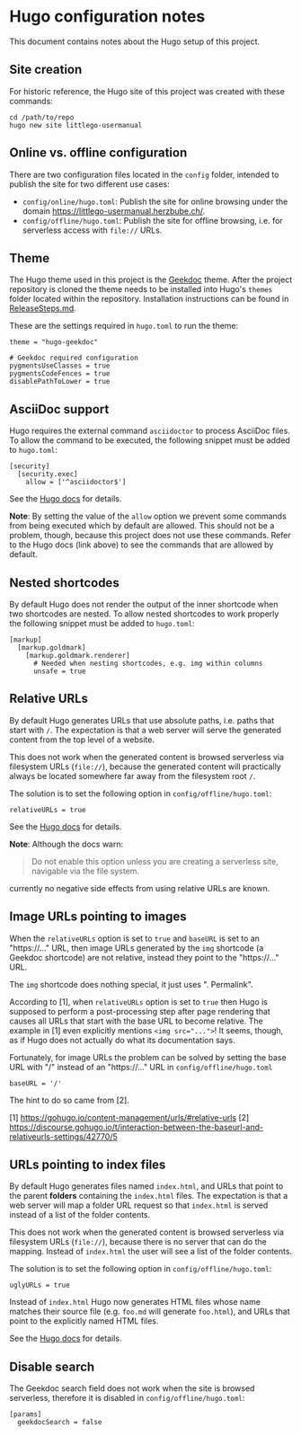 # Hugo configuration notes

This document contains notes about the Hugo setup of this project.

## Site creation

For historic reference, the Hugo site of this project was created with these commands:

    cd /path/to/repo
    hugo new site littlego-usermanual

## Online vs. offline configuration

There are two configuration files located in the `config` folder, intended to publish the site for two different use cases:

- `config/online/hugo.toml`: Publish the site for online browsing under the domain https://littlego-usermanual.herzbube.ch/.
- `config/offline/hugo.toml`: Publish the site for offline browsing, i.e. for serverless access with `file://` URLs.

## Theme

The Hugo theme used in this project is the [Geekdoc](https://geekdocs.de/) theme. After the project repository is cloned the theme needs to be installed into Hugo's `themes` folder located within the repository. Installation instructions can be found in [ReleaseSteps.md](ReleaseSteps.md).

These are the settings required in `hugo.toml` to run the theme:

```
theme = "hugo-geekdoc"

# Geekdoc required configuration
pygmentsUseClasses = true
pygmentsCodeFences = true
disablePathToLower = true
```

## AsciiDoc support

Hugo requires the external command `asciidoctor` to process AsciiDoc files. To allow the command to be executed, the following snippet must be added to `hugo.toml`:

```
[security]
  [security.exec]
    allow = ['^asciidoctor$']
```

See the [Hugo docs](https://gohugo.io/about/security-model/#security-policy) for details.

**Note**: By setting the value of the `allow` option we prevent some commands from being executed which by default are allowed. This should not be a problem, though, because this project does not use these commands. Refer to the Hugo docs (link above) to see the commands that are allowed by default.

## Nested shortcodes

By default Hugo does not render the output of the inner shortcode when two shortcodes are nested. To allow nested shortcodes to work properly the following snippet must be added to `hugo.toml`:

```
[markup]
  [markup.goldmark]
    [markup.goldmark.renderer]
      # Needed when nesting shortcodes, e.g. img within columns
      unsafe = true
```

## Relative URLs

By default Hugo generates URLs that use absolute paths, i.e. paths that start with `/`. The expectation is that a web server will serve the generated content from the top level of a website.

This does not work when the generated content is browsed serverless via filesystem URLs (`file://`), because the generated content will practically always be located somewhere far away from the filesystem root `/`.

The solution is to set the following option in `config/offline/hugo.toml`:

    relativeURLs = true

See the [Hugo docs](https://gohugo.io/content-management/urls/#relative-urls) for details.

**Note**: Although the docs warn:

> Do not enable this option unless you are creating a serverless site, navigable via the file system.

currently no negative side effects from using relative URLs are known.

## Image URLs pointing to images

When the `relativeURLs` option is set to `true` and `baseURL` is set to an "https://..." URL, then image URLs generated by the `img` shortcode (a Geekdoc shortcode) are not relative, instead they point to the "https://..." URL.

The `img` shortcode does nothing special, it just uses ". Permalink".

According to [1], when `relativeURLs` option is set to `true` then Hugo is supposed to perform a post-processing step after page rendering that causes all URLs that start with the base URL to become relative. The example in [1] even explicitly mentions `<img src="...">`! It seems, though, as if Hugo does not actually do what its documentation says.

Fortunately, for image URLs the problem can be solved by setting the base URL with "/" instead of an "https://..." URL in `config/offline/hugo.toml`

    baseURL = '/'

The hint to do so came from [2].

[1] https://gohugo.io/content-management/urls/#relative-urls
[2] https://discourse.gohugo.io/t/interaction-between-the-baseurl-and-relativeurls-settings/42770/5

## URLs pointing to index files

By default Hugo generates files named `index.html`, and URLs that point to the parent **folders** containing the `index.html` files. The expectation is that a web server will map a folder URL request so that `index.html` is served instead of a list of the folder contents.

This does not work when the generated content is browsed serverless via filesystem URLs (`file://`), because there is no server that can do the mapping. Instead of `index.html` the user will see a list of the folder contents.

The solution is to set the following option in `config/offline/hugo.toml`:

    uglyURLs = true

Instead of `index.html` Hugo now generates HTML files whose name matches their source file (e.g. `foo.md` will generate `foo.html`), and URLs that point to the explicitly named HTML files.

See the [Hugo docs](https://gohugo.io/content-management/urls/#appearance) for details.

## Disable search

The Geekdoc search field does not work when the site is browsed serverless, therefore it is disabled in `config/offline/hugo.toml`:

    [params]
      geekdocSearch = false
